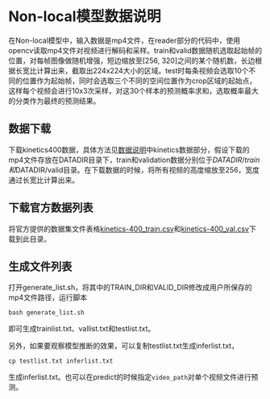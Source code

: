 # Non-local模型数据说明

在Non-local模型中，输入数据是mp4文件，在reader部分的代码中，使用opencv读取mp4文件对视频进行解码和采样。train和valid数据随机选取起始帧的位置，对每帧图像做随机增强，短边缩放至[256, 320]之间的某个随机数，长边根据长宽比计算出来，截取出224x224大小的区域。test时每条视频会选取10个不同的位置作为起始帧，同时会选取三个不同的空间位置作为crop区域的起始点，这样每个视频会进行10x3次采样，对这30个样本的预测概率求和，选取概率最大的分类作为最终的预测结果。

## 数据下载

下载kinetics400数据，具体方法见[数据说明](../README.md)中kinetics数据部分，假设下载的mp4文件存放在DATADIR目录下，train和validation数据分别位于$DATADIR/train和$DATADIR/valid目录。在下载数据的时候，将所有视频的高度缩放至256，宽度通过长宽比计算出来。

## 下载官方数据列表

将官方提供的数据集文件表格[kinetics-400\_train.csv](https://github.com/activitynet/ActivityNet/tree/master/Crawler/Kinetics/data/kinetics-400_train.csv)和[kinetics-400\_val.csv](https://github.com/activitynet/ActivityNet/tree/master/Crawler/Kinetics/data/kinetics-400_val.csv)下载到此目录。

## 生成文件列表

打开generate\_list.sh，将其中的TRAIN\_DIR和VALID\_DIR修改成用户所保存的mp4文件路径，运行脚本

    bash generate_list.sh

即可生成trainlist.txt、vallist.txt和testlist.txt。

另外，如果要观察模型推断的效果，可以复制testlist.txt生成inferlist.txt，

    cp testlist.txt inferlist.txt

生成inferlist.txt。也可以在predict的时候指定`video_path`对单个视频文件进行预测。
